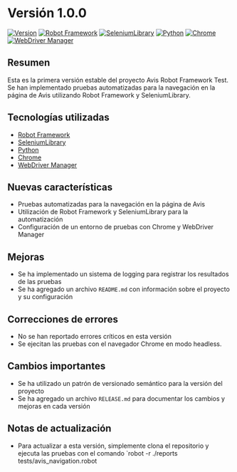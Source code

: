 # Versión 1.0.0

[![Version](https://img.shields.io/badge/Version-1.0.0-blue.svg)](https://semver.org/)
[![Robot Framework](https://img.shields.io/badge/Robot%20Framework-4.0-blue.svg)](https://robotframework.org/)
[![SeleniumLibrary](https://img.shields.io/badge/SeleniumLibrary-4.4.0-blue.svg)](https://github.com/robotframework/SeleniumLibrary)
[![Python](https://img.shields.io/badge/Python-3.9-blue.svg)](https://www.python.org/)
[![Chrome](https://img.shields.io/badge/Chrome-90.0.4430.212-blue.svg)](https://www.google.com/chrome/)
[![WebDriver Manager](https://img.shields.io/badge/WebDriver%20Manager-3.4.2-blue.svg)](https://github.com/SergeyPirogov/webdriver_manager)

## Resumen

Esta es la primera versión estable del proyecto Avis Robot Framework Test. Se han implementado pruebas automatizadas para la navegación en la página de Avis utilizando Robot Framework y SeleniumLibrary.

## Tecnologías utilizadas

* [Robot Framework](https://robotframework.org/)
* [SeleniumLibrary](https://github.com/robotframework/SeleniumLibrary)
* [Python](https://www.python.org/)
* [Chrome](https://www.google.com/chrome/)
* [WebDriver Manager](https://github.com/SergeyPirogov/webdriver_manager)

## Nuevas características

* Pruebas automatizadas para la navegación en la página de Avis
* Utilización de Robot Framework y SeleniumLibrary para la automatización
* Configuración de un entorno de pruebas con Chrome y WebDriver Manager

## Mejoras

* Se ha implementado un sistema de logging para registrar los resultados de las pruebas
* Se ha agregado un archivo `README.md` con información sobre el proyecto y su configuración

## Correcciones de errores

* No se han reportado errores críticos en esta versión
* Se ejecitan las pruebas con el navegador Chrome en modo headless.

## Cambios importantes

* Se ha utilizado un patrón de versionado semántico para la versión del proyecto
* Se ha agregado un archivo `RELEASE.md` para documentar los cambios y mejoras en cada versión

## Notas de actualización

* Para actualizar a esta versión, simplemente clona el repositorio y ejecuta las pruebas con el comando `robot -r ./reports tests/avis_navigation.robot
